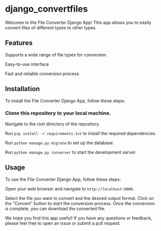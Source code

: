# django_convertfiles

Welcome to the File Converter Django App! This app allows you to easily convert files of different types to other types.

## Features
Supports a wide range of file types for conversion

Easy-to-use interface

Fast and reliable conversion process

## Installation
To install the File Converter Django App, follow these steps:

### Clone this repository to your local machine.
Navigate to the root directory of the repository.

Run `pip install -r requirements.txt`  to install the required dependencies.

Run `python manage.py migrate` to set up the database.

Run `python manage.py runserver` to start the development server.

## Usage
To use the File Converter Django App, follow these steps:

Open your web browser and navigate to `http://localhost:8000`.

Select the file you want to convert and the desired output format.
Click on the “Convert” button to start the conversion process.
Once the conversion is complete, you can download the converted file.

We hope you find this app useful! If you have any questions or feedback, please feel free to open an issue or submit a pull request.